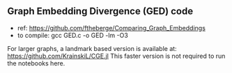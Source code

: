 ## Graph Embedding Divergence (GED) code

* ref: https://github.com/ftheberge/Comparing_Graph_Embeddings
* to compile: gcc GED.c -o GED -lm -O3

For larger graphs, a landmark based version is available at: https://github.com/KrainskiL/CGE.jl
This faster version is not required to run the notebooks here.




